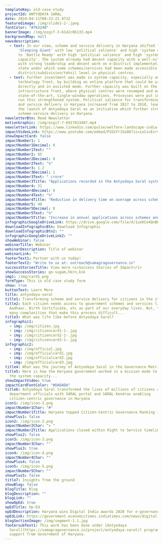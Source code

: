 ```yaml
---
templateKey: old-case-study
projectId: ANTYODAYA SARAL
date: 2024-04-11T08:23:21.972Z
featuredimage: /img/slide1-2-.jpeg
fontColor: "#763240"
bannerImage: /img/ezgif-3-6142c0b133.mp4
backgroundMap: null
newsdescription:
  - text: In our view, scheme and service delivery in Haryana shifted from being a
      'Sleeping Giant' with low 'political salience' and high 'system capacity'
      to 'Battle Ready' with high 'political salience' and high 'system
      capacity'. The system already had decent capacity with a well-oiled NIC
      with strong leadership and decent work on e-District implementation in the
      state under which some schemes/services had been made accessible at the
      district/subdivision/tehsil level in physical centres.
  - text: Further investment was made in system capacity, especially on the
      technology front, by building an online platform that could be used
      directly and in assisted mode. Further capacity was built on the physical
      infrastructure front, where physical centres were revamped and made
      state-of-the-art, single-window operations. Processes were put in place to
      run this strengthened system. Political salience for transforming schemes
      and service delivery in Haryana increased from 2017 to 2018, leading to
      the launch of Antyodaya Saral as an initiative which further streamlined
      scheme-service delivery in Haryana.
newsletterBtn: Read Newsletter
motionGraphic: /img/ezgif-7-6917833407.mp4
newsletterLink: https://www.linkedin.com/pulse/welfare-landscape-india-government-schemes-qb0fc/?trackingId=f%2Bhgxv7djo7uZwf9up2gRg%3D%3D
impactVideoLink: https://www.youtube.com/embed/PIGCFr1So8U?si=ioCsvEzrvSxBHr2X
showImpactCard: false
impactNumber1: 1
impactNumber1Decimal: 0
impactNumber1Text: ""
impactNumber2: 85
impactNumber2Decimal: 0
impactNumber2Text: "%"
impactNumber3: 1.2
impactNumber3Decimal: 1
impactNumber3Text: " crore"
impactNumber3Title: "Applications recorded in the Antyodaya Saral system every year "
impactNumber4: 31
impactNumber4Decimal: 0
impactNumber4Text: "%"
impactNumber4Title: "Reduction in delivery time on average across schemes and services "
impactNumber5: 40
impactNumber5Decimal: 0
impactNumber5Text: "%"
impactNumber5Title: "Increase in annual applications across schemes and services "
infographicGoogleDriveLink: https://drive.google.com/file/d/1uxKCe4QnB6MbQFUfIsBbNkGJh7g41c1X/view?usp=sharing
downloadInfographicBtn: Download Infographic
downloadInfographicBtn2: ""
infographicGoogleDriveLink2: ""
showWebinar: false
webinarTitle: Webinar
webinarDescription: Title of webinar
webinarLink: ""
footerText1: Partner with us today!
footerText2: "Write to us at: outreach@samagragovernance.in"
successStoriesTitle: View more <i>Success Stories of Impact</i>
showSuccessStories: go-sugam,hkrn,ksk
img1: /img/card1.png
formType: This is old case study form
show: true
buttonText: Learn More
title: antyodaya-saral
title1: Transforming scheme and service delivery for citizens in the state of Haryana
title2: Each citizen needs access to government schemes and services like
  Aadhaar, Birth Certificate, etc as part of our everyday lives. But, there are
  many complexities that make this process difficult...
title3: What was life like before Antyodaya Saral?
infographic1:
  - img: /img/citizen.jpg
  - img: /img/citizencard1-1-.jpg
  - img: /img/citizencard2-1-.jpg
  - img: /img/citizencard3-1-.jpg
infographic2:
  - img: /img/official.jpg
  - img: /img/officialcard1.jpg
  - img: /img/officialcard2.jpg
  - img: /img/officialcard3.jpg
title4: What was the journey of Antyodaya Saral in the Governance Matrix?
title5: Here is how the Haryana government worked in a mission mode to augment
  the system capacity...
showImpactVideo: true
impactCardFontColor: "#DADADA"
title6: Antyodaya Saral transformed the lives of millions of citizens and
  department officials with SARAL portal and SARAL Kendras enabling
  citizen-centric governance in Haryana
icon1: /img/icon-1.png
impactNumber1Char: "#"
impactNumber1Title: Haryana topped Citizen-Centric Governance Ranking in 2021
showPlus1: false
icon2: /img/icon-2.png
impactNumber2Char: "> "
impactNumber2Title: Applications closed within Right to Service timelines
showPlus2: false
icon3: /img/icon-3.png
impactNumber3Char: ""
showPlus3: true
icon4: /img/icon-4.png
impactNumber4Char: ""
showPlus4: false
icon5: /img/icon-5.png
impactNumber5Char: ""
showPlus5: false
title7: Insights from the ground
showBlog: false
blogTitle: Blog
blogDescription: ""
blogLink: ""
showOpEd: true
opEdTitle: Op-Ed
opEdDescription: Haryana wins Digital India awards 2020 for e-governance
opEdLink: https://government.economictimes.indiatimes.com/news/digital-india/haryana-wins-digital-india-awards-2020-for-e-governance/79852044
blogSectionImage: /img/segment-1.1.jpg
footersubText1: T﻿his work has been done under [Antyodaya
  Saral](https://samagragovernance.in/project/antyodaya-saral/) program with the
  support from Government of Haryana.
---
```

